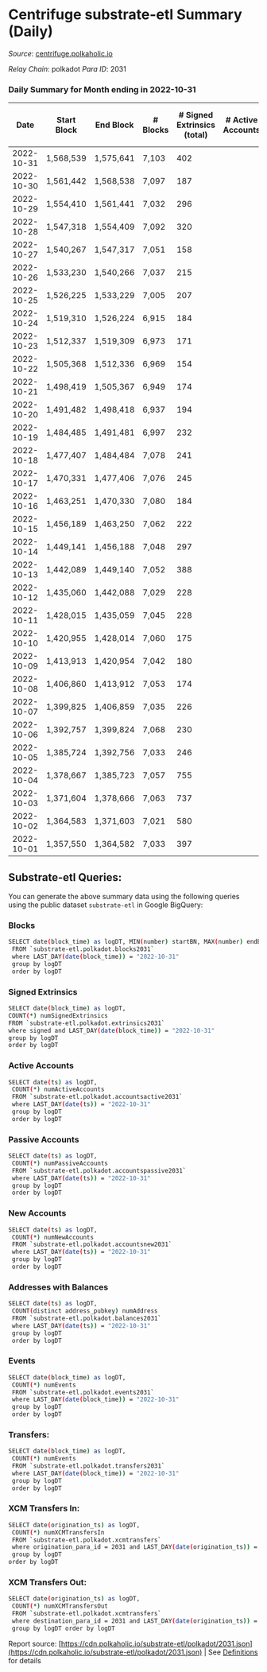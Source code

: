 # Centrifuge substrate-etl Summary (Daily)

_Source_: [centrifuge.polkaholic.io](https://centrifuge.polkaholic.io)

*Relay Chain*: polkadot
*Para ID*: 2031



### Daily Summary for Month ending in 2022-10-31


| Date | Start Block | End Block | # Blocks | # Signed Extrinsics (total) | # Active Accounts | # Passive | # New | # Addresses with Balances | # Events | # Transfers | # XCM Transfers In | # XCM Transfers Out | Issues | 
| ---- | ----------- | --------- | -------- | --------------------------- | ----------------- | --------- | ----- | ------------------------- | -------- | ----------- | ------------------ | ------------------- | ------ |
| 2022-10-31 | 1,568,539 | 1,575,641 | 7,103 | 402 |  |  |  | 43,198 | 17,218 | 146  |   |   |  |
| 2022-10-30 | 1,561,442 | 1,568,538 | 7,097 | 187 |  |  |  | 43,188 | 15,554 | 129  |   |   |  |
| 2022-10-29 | 1,554,410 | 1,561,441 | 7,032 | 296 |  |  |  |  | 16,194 | 219  |   |   |  |
| 2022-10-28 | 1,547,318 | 1,554,409 | 7,092 | 320 |  |  |  | 43,169 | 16,773 | 90  |   |   |  |
| 2022-10-27 | 1,540,267 | 1,547,317 | 7,051 | 158 |  |  |  |  | 15,266 | 92  |   |   |  |
| 2022-10-26 | 1,533,230 | 1,540,266 | 7,037 | 215 |  |  |  |  | 15,632 | 135  |   |   |  |
| 2022-10-25 | 1,526,225 | 1,533,229 | 7,005 | 207 |  |  |  | 43,152 | 15,559 | 128  |   |   |  |
| 2022-10-24 | 1,519,310 | 1,526,224 | 6,915 | 184 |  |  |  |  | 15,208 | 120  |   |   |  |
| 2022-10-23 | 1,512,337 | 1,519,309 | 6,973 | 171 |  |  |  | 43,136 | 15,172 | 104  |   |   |  |
| 2022-10-22 | 1,505,368 | 1,512,336 | 6,969 | 154 |  |  |  | 43,133 | 15,066 | 106  |   |   |  |
| 2022-10-21 | 1,498,419 | 1,505,367 | 6,949 | 174 |  |  |  |  | 15,155 | 125  |   |   |  |
| 2022-10-20 | 1,491,482 | 1,498,418 | 6,937 | 194 |  |  |  | 43,126 | 15,258 | 128  |   |   |  |
| 2022-10-19 | 1,484,485 | 1,491,481 | 6,997 | 232 |  |  |  |  | 15,721 | 138  |   |   |  |
| 2022-10-18 | 1,477,407 | 1,484,484 | 7,078 | 241 |  |  |  | 43,109 | 15,855 | 139  |   |   |  |
| 2022-10-17 | 1,470,331 | 1,477,406 | 7,076 | 245 |  |  |  | 43,097 | 15,953 | 163  |   |   |  |
| 2022-10-16 | 1,463,251 | 1,470,330 | 7,080 | 184 |  |  |  | 43,088 | 15,496 | 128  |   |   |  |
| 2022-10-15 | 1,456,189 | 1,463,250 | 7,062 | 222 |  |  |  | 43,084 | 15,705 | 156  |   |   |  |
| 2022-10-14 | 1,449,141 | 1,456,188 | 7,048 | 297 |  |  |  | 43,073 | 16,195 | 200  |   |   |  |
| 2022-10-13 | 1,442,089 | 1,449,140 | 7,052 | 388 |  |  |  |  | 16,792 | 174  |   |   |  |
| 2022-10-12 | 1,435,060 | 1,442,088 | 7,029 | 228 |  |  |  | 43,050 | 15,744 | 134  |   |   |  |
| 2022-10-11 | 1,428,015 | 1,435,059 | 7,045 | 228 |  |  |  | 43,041 | 15,749 | 185  |   |   |  |
| 2022-10-10 | 1,420,955 | 1,428,014 | 7,060 | 175 |  |  |  | 43,031 | 15,424 | 118  |   |   |  |
| 2022-10-09 | 1,413,913 | 1,420,954 | 7,042 | 180 |  |  |  | 43,023 | 15,369 | 119  |   |   |  |
| 2022-10-08 | 1,406,860 | 1,413,912 | 7,053 | 174 |  |  |  | 43,016 | 15,367 | 120  |   |   |  |
| 2022-10-07 | 1,399,825 | 1,406,859 | 7,035 | 226 |  |  |  | 43,007 | 15,688 | 141  |   |   |  |
| 2022-10-06 | 1,392,757 | 1,399,824 | 7,068 | 230 |  |  |  | 42,995 | 15,849 | 165  |   |   |  |
| 2022-10-05 | 1,385,724 | 1,392,756 | 7,033 | 246 |  |  |  | 42,979 | 15,796 | 142  |   |   |  |
| 2022-10-04 | 1,378,667 | 1,385,723 | 7,057 | 755 |  |  |  |  | 18,928 | 132  |   |   |  |
| 2022-10-03 | 1,371,604 | 1,378,666 | 7,063 | 737 |  |  |  | 42,962 | 18,882 | 172  |   |   |  |
| 2022-10-02 | 1,364,583 | 1,371,603 | 7,021 | 580 |  |  |  |  | 17,805 | 109  |   |   |  |
| 2022-10-01 | 1,357,550 | 1,364,582 | 7,033 | 397 |  |  |  |  | 16,789 | 108  |   |   |  |

## Substrate-etl Queries:
You can generate the above summary data using the following queries using the public dataset `substrate-etl` in Google BigQuery:

### Blocks
```bash
SELECT date(block_time) as logDT, MIN(number) startBN, MAX(number) endBN, COUNT(*) numBlocks 
 FROM `substrate-etl.polkadot.blocks2031`  
 where LAST_DAY(date(block_time)) = "2022-10-31" 
 group by logDT 
 order by logDT
```

### Signed Extrinsics
```bash
SELECT date(block_time) as logDT, 
COUNT(*) numSignedExtrinsics 
FROM `substrate-etl.polkadot.extrinsics2031`  
where signed and LAST_DAY(date(block_time)) = "2022-10-31" 
group by logDT 
order by logDT
```

### Active Accounts
```bash
SELECT date(ts) as logDT, 
 COUNT(*) numActiveAccounts 
 FROM `substrate-etl.polkadot.accountsactive2031` 
 where LAST_DAY(date(ts)) = "2022-10-31" 
 group by logDT 
 order by logDT
```

### Passive Accounts
```bash
SELECT date(ts) as logDT, 
 COUNT(*) numPassiveAccounts 
 FROM `substrate-etl.polkadot.accountspassive2031` 
 where LAST_DAY(date(ts)) = "2022-10-31" 
 group by logDT 
 order by logDT
```

### New Accounts
```bash
SELECT date(ts) as logDT, 
 COUNT(*) numNewAccounts 
 FROM `substrate-etl.polkadot.accountsnew2031` 
 where LAST_DAY(date(ts)) = "2022-10-31" 
 group by logDT
 order by logDT
```

### Addresses with Balances
```bash
SELECT date(ts) as logDT,
 COUNT(distinct address_pubkey) numAddress 
 FROM `substrate-etl.polkadot.balances2031` 
 where LAST_DAY(date(ts)) = "2022-10-31" 
 group by logDT 
 order by logDT
```

### Events
```bash
SELECT date(block_time) as logDT, 
 COUNT(*) numEvents 
 FROM `substrate-etl.polkadot.events2031` 
 where LAST_DAY(date(block_time)) = "2022-10-31" 
 group by logDT 
 order by logDT
```

### Transfers:
```bash
SELECT date(block_time) as logDT, 
 COUNT(*) numEvents 
 FROM `substrate-etl.polkadot.transfers2031` 
 where LAST_DAY(date(block_time)) = "2022-10-31" 
 group by logDT 
 order by logDT
```

### XCM Transfers In:
```bash
SELECT date(origination_ts) as logDT, 
 COUNT(*) numXCMTransfersIn 
 FROM `substrate-etl.polkadot.xcmtransfers` 
 where origination_para_id = 2031 and LAST_DAY(date(origination_ts)) = "2022-10-31" 
 group by logDT 
order by logDT
```

### XCM Transfers Out:
```bash
SELECT date(origination_ts) as logDT, 
 COUNT(*) numXCMTransfersOut 
 FROM `substrate-etl.polkadot.xcmtransfers` 
 where destination_para_id = 2031 and LAST_DAY(date(origination_ts)) = "2022-10-31" 
 group by logDT order by logDT
```


Report source: [https://cdn.polkaholic.io/substrate-etl/polkadot/2031.json](https://cdn.polkaholic.io/substrate-etl/polkadot/2031.json) | See [Definitions](/DEFINITIONS.md) for details
